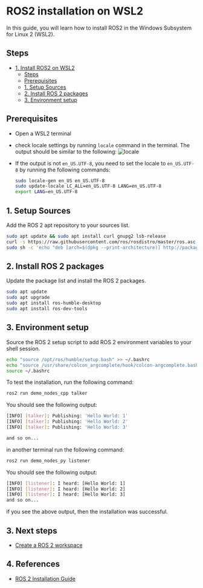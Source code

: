 # ROS2 installation on WSL2

In this guide, you will learn how to install ROS2 in the Windows Subsystem for Linux 2 (WSL2).

## Steps

- [1. Install ROS2 on WSL2](#ros2-installation-on-wsl2)
  - [Steps](#steps)
  - [Prerequisites](#prerequisites)
  - [1. Setup Sources](#1-setup-sources)
  - [2. Install ROS 2 packages](#2-install-ros-2-packages)
  - [3. Environment setup](#3-environment-setup)

## Prerequisites

- Open a WSL2 terminal
- check locale settings by running `locale` command in the terminal. The output should be similar to the following:
      ![locale](/wsl2/images/locale.PNG)
- If the output is not `en_US.UTF-8`, you need to set the locale to `en_US.UTF-8` by running the following commands:
  
    ```bash
    sudo locale-gen en_US en_US.UTF-8
    sudo update-locale LC_ALL=en_US.UTF-8 LANG=en_US.UTF-8
    export LANG=en_US.UTF-8
    ```

## 1. Setup Sources

Add the ROS 2 apt repository to your sources list.

```bash
sudo apt update && sudo apt install curl gnupg2 lsb-release
curl -s https://raw.githubusercontent.com/ros/rosdistro/master/ros.asc | sudo apt-key add -
sudo sh -c 'echo "deb [arch=$(dpkg --print-architecture)] http://packages.ros.org/ros2/ubuntu $(lsb_release -cs) main" > /etc/apt/sources.list.d/ros2-latest.list'
```

## 2. Install ROS 2 packages

Update the package list and install the ROS 2 packages.

```bash
sudo apt update
sudo apt upgrade
sudo apt install ros-humble-desktop
sudo apt install ros-dev-tools
```

## 3. Environment setup

Source the ROS 2 setup script to add ROS 2 environment variables to your shell session.

```bash
echo "source /opt/ros/humble/setup.bash" >> ~/.bashrc
echo "source /usr/share/colcon_argcomplete/hook/colcon-argcomplete.bash" >> ~/.bashrc
source ~/.bashrc
```

To test the installation, run the following command:

```bash
ros2 run demo_nodes_cpp talker
```

You should see the following output:

```bash
[INFO] [talker]: Publishing: 'Hello World: 1'
[INFO] [talker]: Publishing: 'Hello World: 2'
[INFO] [talker]: Publishing: 'Hello World: 3'

and so on...
```

in another terminal run the following command:

```bash
ros2 run demo_nodes_py listener
```

You should see the following output:

```bash
[INFO] [listener]: I heard: [Hello World: 1]
[INFO] [listener]: I heard: [Hello World: 2]
[INFO] [listener]: I heard: [Hello World: 3]
and so on...
```

if you see the above output, then the installation was successful.

## 3. Next steps

- [Create a ROS 2 workspace](../ros2_workspace/README.md)

## 4. References

- [ROS 2 Installation Guide](https://docs.ros.org/en/humble/Installation/Ubuntu-Install-Debs.html)
  